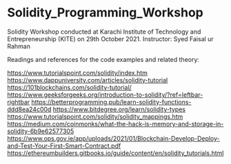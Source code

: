 # Solidity_Programming_Workshop

Solidity Workshop conducted at Karachi Institute of Technology and Entrepreneurship (KITE) on 29th October 2021.
Instructor: Syed Faisal ur Rahman

Readings and references for the code examples and related theory:

https://www.tutorialspoint.com/solidity/index.htm
https://www.dappuniversity.com/articles/solidity-tutorial
https://101blockchains.com/solidity-tutorial/
https://www.geeksforgeeks.org/introduction-to-solidity/?ref=leftbar-rightbar
https://betterprogramming.pub/learn-solidity-functions-ddd8ea24c00d
https://www.bitdegree.org/learn/solidity-types
https://www.tutorialspoint.com/solidity/solidity_mappings.htm
https://medium.com/coinmonks/what-the-hack-is-memory-and-storage-in-solidity-6b9e62577305
https://www.ops.gov.ie/app/uploads/2021/01/Blockchain-Develop-Deploy-and-Test-Your-First-Smart-Contract.pdf
https://ethereumbuilders.gitbooks.io/guide/content/en/solidity_tutorials.html
